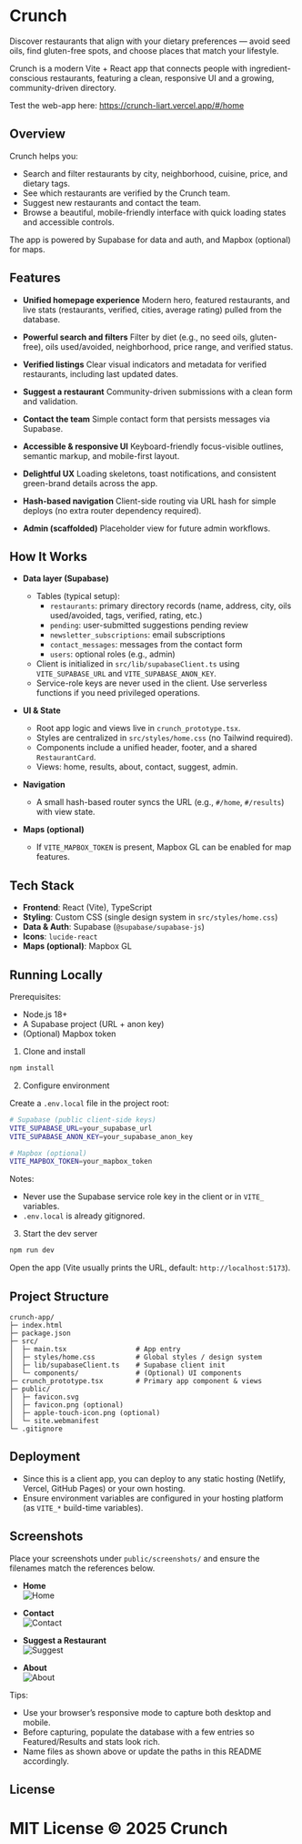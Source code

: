 # Crunch

Discover restaurants that align with your dietary preferences — avoid seed oils, find gluten-free spots, and choose places that match your lifestyle.

Crunch is a modern Vite + React app that connects people with ingredient-conscious restaurants, featuring a clean, responsive UI and a growing, community-driven directory.

Test the web-app here: https://crunch-liart.vercel.app/#/home

## Overview

Crunch helps you:
- Search and filter restaurants by city, neighborhood, cuisine, price, and dietary tags.
- See which restaurants are verified by the Crunch team.
- Suggest new restaurants and contact the team.
- Browse a beautiful, mobile-friendly interface with quick loading states and accessible controls.

The app is powered by Supabase for data and auth, and Mapbox (optional) for maps.

## Features

- **Unified homepage experience**
  Modern hero, featured restaurants, and live stats (restaurants, verified, cities, average rating) pulled from the database.

- **Powerful search and filters**
  Filter by diet (e.g., no seed oils, gluten-free), oils used/avoided, neighborhood, price range, and verified status.

- **Verified listings**
  Clear visual indicators and metadata for verified restaurants, including last updated dates.

- **Suggest a restaurant**
  Community-driven submissions with a clean form and validation.

- **Contact the team**
  Simple contact form that persists messages via Supabase.

- **Accessible & responsive UI**
  Keyboard-friendly focus-visible outlines, semantic markup, and mobile-first layout.

- **Delightful UX**
  Loading skeletons, toast notifications, and consistent green-brand details across the app.

- **Hash-based navigation**
  Client-side routing via URL hash for simple deploys (no extra router dependency required).

- **Admin (scaffolded)**
  Placeholder view for future admin workflows.

## How It Works

- **Data layer (Supabase)**
  - Tables (typical setup):
    - `restaurants`: primary directory records (name, address, city, oils used/avoided, tags, verified, rating, etc.)
    - `pending`: user-submitted suggestions pending review
    - `newsletter_subscriptions`: email subscriptions
    - `contact_messages`: messages from the contact form
    - `users`: optional roles (e.g., admin)
  - Client is initialized in `src/lib/supabaseClient.ts` using `VITE_SUPABASE_URL` and `VITE_SUPABASE_ANON_KEY`.
  - Service-role keys are never used in the client. Use serverless functions if you need privileged operations.

- **UI & State**
  - Root app logic and views live in `crunch_prototype.tsx`.
  - Styles are centralized in `src/styles/home.css` (no Tailwind required).
  - Components include a unified header, footer, and a shared `RestaurantCard`.
  - Views: home, results, about, contact, suggest, admin.

- **Navigation**
  - A small hash-based router syncs the URL (e.g., `#/home`, `#/results`) with view state.

- **Maps (optional)**
  - If `VITE_MAPBOX_TOKEN` is present, Mapbox GL can be enabled for map features.

## Tech Stack

- **Frontend**: React (Vite), TypeScript
- **Styling**: Custom CSS (single design system in `src/styles/home.css`)
- **Data & Auth**: Supabase (`@supabase/supabase-js`)
- **Icons**: `lucide-react`
- **Maps (optional)**: Mapbox GL

## Running Locally

Prerequisites:
- Node.js 18+
- A Supabase project (URL + anon key)
- (Optional) Mapbox token

1) Clone and install

```bash
npm install
```

2) Configure environment

Create a `.env.local` file in the project root:

```bash
# Supabase (public client-side keys)
VITE_SUPABASE_URL=your_supabase_url
VITE_SUPABASE_ANON_KEY=your_supabase_anon_key

# Mapbox (optional)
VITE_MAPBOX_TOKEN=your_mapbox_token
```

Notes:
- Never use the Supabase service role key in the client or in `VITE_` variables.
- `.env.local` is already gitignored.

3) Start the dev server

```bash
npm run dev
```

Open the app (Vite usually prints the URL, default: `http://localhost:5173`).

## Project Structure

```
crunch-app/
├─ index.html
├─ package.json
├─ src/
│  ├─ main.tsx                 # App entry
│  ├─ styles/home.css          # Global styles / design system
│  ├─ lib/supabaseClient.ts    # Supabase client init
│  └─ components/              # (Optional) UI components
├─ crunch_prototype.tsx        # Primary app component & views
├─ public/
│  ├─ favicon.svg
│  ├─ favicon.png (optional)
│  ├─ apple-touch-icon.png (optional)
│  └─ site.webmanifest
└─ .gitignore
```

## Deployment

- Since this is a client app, you can deploy to any static hosting (Netlify, Vercel, GitHub Pages) or your own hosting.
- Ensure environment variables are configured in your hosting platform (as `VITE_*` build-time variables).

## Screenshots

Place your screenshots under `public/screenshots/` and ensure the filenames match the references below.

- **Home**  
  ![Home](public/screenshots/home.png)

- **Contact**  
  ![Contact](public/screenshots/contact.png)

- **Suggest a Restaurant**  
  ![Suggest](public/screenshots/suggest.png)

- **About**  
  ![About](public/screenshots/about.png)

Tips:
- Use your browser’s responsive mode to capture both desktop and mobile.
- Before capturing, populate the database with a few entries so Featured/Results and stats look rich.
- Name files as shown above or update the paths in this README accordingly.

## License

MIT License © 2025 Crunch
=======
